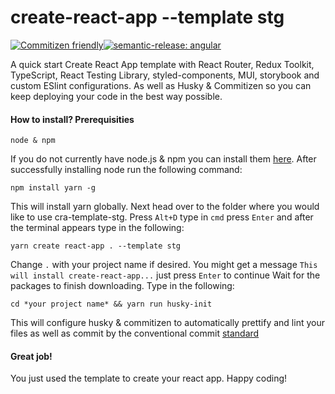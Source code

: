 # create-react-app --template stg
[![Commitizen friendly](https://img.shields.io/badge/commitizen-friendly-brightgreen.svg)](http://commitizen.github.io/cz-cli/)[![semantic-release: angular](https://img.shields.io/badge/semantic--release-angular-e10079?logo=semantic-release)](https://github.com/semantic-release/semantic-release)

A quick start Create React App template with React Router, Redux Toolkit, TypeScript, React Testing Library, styled-components, MUI, storybook and custom ESlint configurations. As well as Husky & Commitizen so you can keep deploying your code in the best way possible.

#### How to install? Prerequisities
```
node & npm
```
If you do not currently have node.js & npm you can install them [here](https://nodejs.org/en/download).
After successfully installing node run the following command:
```
npm install yarn -g
```
This will install yarn globally.
Next head over to the folder where you would like to use cra-template-stg. Press `Alt+D` type in `cmd` press `Enter` and after the terminal appears type in the following:
```
yarn create react-app . --template stg
```
Change `.` with your project name if desired.
You might get a message `This will install create-react-app...` just press `Enter` to continue
Wait for the packages to finish downloading.
Type in the following:
```
cd *your project name* && yarn run husky-init
```
This will configure husky & commitizen to automatically prettify and lint your files as well as commit by the conventional commit [standard](https://github.com/commitizen/cz-cli)

#### Great job! 

You just used the template to create your react app. Happy coding!
